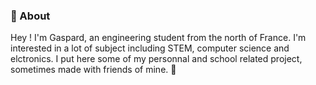 ### 🐑 About

Hey ! I'm Gaspard, an engineering student from the north of France. I'm interested in a lot of subject including STEM, computer science and elctronics. I put here some of my personnal and school related project, sometimes made with friends of mine. 🌱

<!--
**1m0ut0n/1m0ut0n** is a ✨ _special_ ✨ repository because its `README.md` (this file) appears on your GitHub profile.

Here are some ideas to get you started:

- 🔭 I’m currently working on ...
- 🌱 I’m currently learning ...
- 👯 I’m looking to collaborate on ...
- 🤔 I’m looking for help with ...
- 💬 Ask me about ...
- 📫 How to reach me: ...
- 😄 Pronouns: ...
- ⚡ Fun fact: ...
-->
